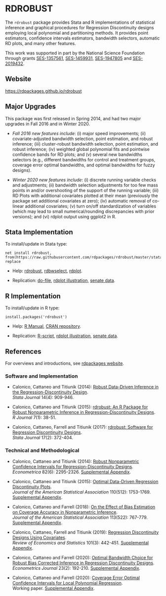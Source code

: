 # RDROBUST

The `rdrobust` package provides Stata and R implementations of statistical inference and graphical procedures for Regression Discontinuity designs employing local polynomial and partitioning methods. It provides point estimators, confidence intervals estimators, bandwidth selectors, automatic RD plots, and many other features.

This work was supported in part by the National Science Foundation through grants [SES-1357561](https://www.nsf.gov/awardsearch/showAward?AWD_ID=1357561), [SES-1459931](https://www.nsf.gov/awardsearch/showAward?AWD_ID=1459931), [SES-1947805](https://www.nsf.gov/awardsearch/showAward?AWD_ID=1947805) and [SES-2019432](https://www.nsf.gov/awardsearch/showAward?AWD_ID=2019432).

## Website

https://rdpackages.github.io/rdrobust

## Major Upgrades

This package was first released in Spring 2014, and had two major upgrades in Fall 2016 and in Winter 2020.

- _Fall 2016 new features include_: (i) major speed improvements; (ii) covariate-adjusted bandwidth selection, point estimation, and robust inference; (iii) cluster-robust bandwidth selection, point estimation, and robust inference; (iv) weighted global polynomial fits and pointwise confidence bands for RD plots; and (v) several new bandwidths selectors (e.g., different bandwidths for control and treatment groups, coverage error optimal bandwidths, and optimal bandwidths for fuzzy designs).

- _Winter 2020 new features include_: (i) discrete running variable checks and adjustments; (ii) bandwidth selection adjustments for too few mass points in and/or overshooting of the support of the running variable; (iii) RD Plots with additional covariates plotted at their mean (previously the package set additional covariates at zero); (iv) automatic removal of co-linear additional covariates; (v) turn on/off standardization of variables (which may lead to small numerical/rounding discrepancies with prior versions); and (vi) rdplot output using ggplot2 in R.

## Stata Implementation

To install/update in Stata type:
```
net install rdrobust, from(https://raw.githubusercontent.com/rdpackages/rdrobust/master/stata) replace
```

- Help: [rdrobust](stata/rdrobust.pdf), [rdbwselect](stata/rdbwselect.pdf), [rdplot](stata/rdplot.pdf).

- Replication: [do-file](stata/rdrobust_illustration.do), [rdplot illustration](stata/rdplot_illustration.do), [senate data](stata/rdrobust_senate.dta).

## R Implementation

To install/update in R type:
```
install.packages('rdrobust')
```

- Help: [R Manual](https://cran.r-project.org/web/packages/rdrobust/rdrobust.pdf), [CRAN repository](https://cran.r-project.org/package=rdrobust).

- Replication: [R-script](R/rdrobust_illustration.r), [rdplot illustration](R/rdplot_illustration.R), [senate data](R/rdrobust_senate.csv).

## References

For overviews and introductions, see [rdpackages website](https://rdpackages.github.io).

### Software and Implementation

- Calonico, Cattaneo and Titiunik (2014): [Robust Data-Driven Inference in the Regression-Discontinuity Design](https://rdpackages.github.io/references/Calonico-Cattaneo-Titiunik_2014_Stata.pdf).<br>
_Stata Journal_ 14(4): 909-946.

- Calonico, Cattaneo and Titiunik (2015): [rdrobust: An R Package for Robust Nonparametric Inference in Regression-Discontinuity Designs](https://rdpackages.github.io/references/Calonico-Cattaneo-Titiunik_2015_R.pdf).<br>
_R Journal_ 7(1): 38-51.

- Calonico, Cattaneo, Farrell and Titiunik (2017): [rdrobust: Software for Regression Discontinuity Designs](https://rdpackages.github.io/references/Calonico-Cattaneo-Farrell-Titiunik_2017_Stata.pdf).<br>
_Stata Journal_ 17(2): 372-404.

### Technical and Methodological

- Calonico, Cattaneo and Titiunik (2014): [Robust Nonparametric Confidence Intervals for Regression-Discontinuity Designs](https://rdpackages.github.io/references/Calonico-Cattaneo-Titiunik_2014_ECMA.pdf).<br>
_Econometrica_ 82(6): 2295-2326. [Supplemental Appendix](https://rdpackages.github.io/references/Calonico-Cattaneo-Titiunik_2014_ECMA--Supplemental.pdf).

- Calonico, Cattaneo and Titiunik (2015): [Optimal Data-Driven Regression Discontinuity Plots](https://rdpackages.github.io/references/Calonico-Cattaneo-Titiunik_2015_JASA.pdf).<br>
_Journal of the American Statistical Association_ 110(512): 1753-1769. [Supplemental Appendix](https://rdpackages.github.io/references/Calonico-Cattaneo-Titiunik_2015_JASA--Supplement.pdf).

- Calonico, Cattaneo and Farrell (2018): [On the Effect of Bias Estimation on Coverage Accuracy in Nonparametric Inference](https://rdpackages.github.io/references/Calonico-Cattaneo-Farrell_2018_JASA.pdf).<br>
_Journal of the American Statistical Association_ 113(522): 767-779. [Supplemental Appendix](https://rdpackages.github.io/references/Calonico-Cattaneo-Farrell_2018_JASA--Supplement.pdf).

- Calonico, Cattaneo, Farrell and Titiunik (2019): [Regression Discontinuity Designs Using Covariates](https://rdpackages.github.io/references/Calonico-Cattaneo-Farrell-Titiunik_2019_RESTAT.pdf).<br>
_Review of Economics and Statistics_ 101(3): 442-451. [Supplemental Appendix](https://rdpackages.github.io/references/Calonico-Cattaneo-Farrell-Titiunik_2019_RESTAT--Supplement.pdf).

- Calonico, Cattaneo and Farrell (2020): [Optimal Bandwidth Choice for Robust Bias Corrected Inference in Regression Discontinuity Designs](https://rdpackages.github.io/references/Calonico-Cattaneo-Farrell_2020_ECTJ.pdf).<br>
_Econometrics Journal_ 23(2): 192-210. [Supplemental Appendix](https://rdpackages.github.io/references/Calonico-Cattaneo-Farrell_2020_ECTJ--Supplement.pdf).

- Calonico, Cattaneo and Farrell (2020): [Coverage Error Optimal Confidence Intervals for Local Polynomial Regression](https://rdpackages.github.io/references/Calonico-Cattaneo-Farrell_2020_CEopt.pdf).<br>
Working paper. [Supplemental Appendix](https://rdpackages.github.io/references/Calonico-Cattaneo-Farrell_2020_CEopt--Supplement.pdf).

<br><br>
